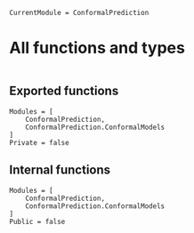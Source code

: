 ```@meta
CurrentModule = ConformalPrediction
```

# All functions and types

```@index
```

## Exported functions

```@autodocs
Modules = [
    ConformalPrediction,
    ConformalPrediction.ConformalModels
]
Private = false
```

## Internal functions

```@autodocs
Modules = [
    ConformalPrediction,
    ConformalPrediction.ConformalModels
]
Public = false
```